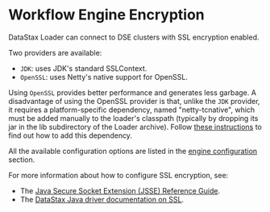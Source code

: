 # Workflow Engine Encryption

DataStax Loader can connect to DSE clusters with SSL encryption enabled.

Two providers are available:
        
- `JDK`: uses JDK's standard SSLContext.
- `OpenSSL`: uses Netty's native support for OpenSSL.

Using `OpenSSL` provides better performance and generates less garbage.
A disadvantage of using the OpenSSL provider is that, unlike the `JDK` provider,
it requires a platform-specific dependency, named "netty-tcnative",
which must be added manually to the loader's classpath
(typically by dropping its jar in the lib subdirectory of the Loader archive).
Follow [these instructions](http://netty.io/wiki/forked-tomcat-native.html) 
to find out how to add this dependency.

All the available configuration options are listed in the [engine configuration] section.
        
For more information about how to configure SSL encryption, see:

* The [Java Secure Socket Extension (JSSE) Reference Guide](JSSE).
* The [DataStax Java driver documentation on SSL](http://docs.datastax.com/en/developer/java-driver//manual/ssl/).

[JSSE]: http://docs.oracle.com/javase/6/docs/technotes/guides/security/jsse/JSSERefGuide.html
[driver ssl]: http://docs.datastax.com/en/developer/java-driver-dse/latest/manual/ssl/
[engine configuration]: ../configuration/

